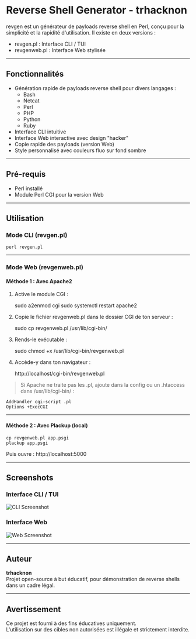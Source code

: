 # Reverse Shell Generator - trhacknon

revgen est un générateur de payloads reverse shell en Perl, conçu pour la simplicité et la rapidité d'utilisation. Il existe en deux versions :  
- revgen.pl : Interface CLI / TUI  
- revgenweb.pl : Interface Web stylisée  

---

## Fonctionnalités

- Génération rapide de payloads reverse shell pour divers langages :
  - Bash
  - Netcat
  - Perl
  - PHP
  - Python
  - Ruby
- Interface CLI intuitive
- Interface Web interactive avec design "hacker"
- Copie rapide des payloads (version Web)
- Style personnalisé avec couleurs fluo sur fond sombre

---

## Pré-requis

- Perl installé
- Module Perl CGI pour la version Web

---

## Utilisation

### Mode CLI (revgen.pl)

    perl revgen.pl

---

### Mode Web (revgenweb.pl)

#### Méthode 1 : Avec Apache2

1. Active le module CGI :

    sudo a2enmod cgi
    sudo systemctl restart apache2

2. Copie le fichier revgenweb.pl dans le dossier CGI de ton serveur :

    sudo cp revgenweb.pl /usr/lib/cgi-bin/

3. Rends-le exécutable :

    sudo chmod +x /usr/lib/cgi-bin/revgenweb.pl

4. Accède-y dans ton navigateur :

    http://localhost/cgi-bin/revgenweb.pl

> Si Apache ne traite pas les .pl, ajoute dans la config ou un .htaccess dans /usr/lib/cgi-bin/ :

    AddHandler cgi-script .pl
    Options +ExecCGI

---

#### Méthode 2 : Avec Plackup (local)

    cp revgenweb.pl app.psgi
    plackup app.psgi

Puis ouvre : http://localhost:5000

---

## Screenshots

### Interface CLI / TUI

![CLI Screenshot](https://d.top4top.io/p_3430vfdpe1.jpg)

### Interface Web

![Web Screenshot](https://c.top4top.io/p_3430kmiih0.jpg)

---

## Auteur

**trhacknon**  
Projet open-source à but éducatif, pour démonstration de reverse shells dans un cadre légal.

---

## Avertissement

Ce projet est fourni à des fins éducatives uniquement.  
L'utilisation sur des cibles non autorisées est illégale et strictement interdite.
